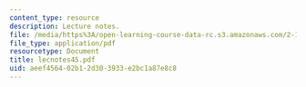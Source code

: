 ```yaml
---
content_type: resource
description: Lecture notes.
file: /media/https%3A/open-learning-course-data-rc.s3.amazonaws.com/2-158j-computational-geometry-spring-2003/aeef456402b12d303933e2bc1a87e8c8_lecnotes45.pdf
file_type: application/pdf
resourcetype: Document
title: lecnotes45.pdf
uid: aeef4564-02b1-2d30-3933-e2bc1a87e8c8
---
```

